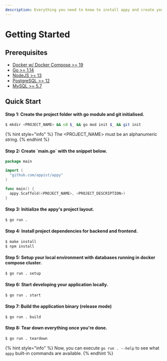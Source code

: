 ```yaml
---
description: Everything you need to know to install appy and create your first application.
---
```


# Getting Started

## Prerequisites

* [Docker w/ Docker Compose  &gt;= 19](https://www.docker.com/products/docker-desktop)
* [Go &gt;= 1.14](https://golang.org/dl/)
* [NodeJS &gt;= 13](https://nodejs.org/en/download/)
* [PostgreSQL &gt;= 12](https://www.postgresql.org/download/)
* [MySQL &gt;= 5.7](https://www.mysql.com/downloads/)

## Quick Start

#### Step 1: Create the project folder with go module and git initialised.

```bash
$ mkdir <PROJECT_NAME> && cd $_ && go mod init $_ && git init
```

{% hint style="info" %}
The &lt;PROJECT\_NAME&gt; must be an alphanumeric string.
{% endhint %}

#### Step 2: Create \`main.go\` with the snippet below.

```go
package main

import (
  "github.com/appist/appy"
)

func main() {
  appy.Scaffold(<PROJECT_NAME>, <PROJECT_DESCRIPTION>)
}
```

#### Step 3: Initialize the appy's project layout.

```bash
$ go run .
```

#### Step 4: Install project dependencies for backend and frontend.

```bash
$ make install
$ npm install
```

#### Step 5: Setup your local environment with databases running in docker compose cluster.

```bash
$ go run . setup
```

#### Step 6: Start developing your application locally.

```bash
$ go run . start
```

#### Step 7: Build the application binary \(release mode\)

```text
$ go run . build
```

#### Step 8: Tear down everything once you're done.

```bash
$ go run . teardown
```

{% hint style="info" %}
Now, you can execute `go run . --help` to see what `appy` built-in commands are available.
{% endhint %}

